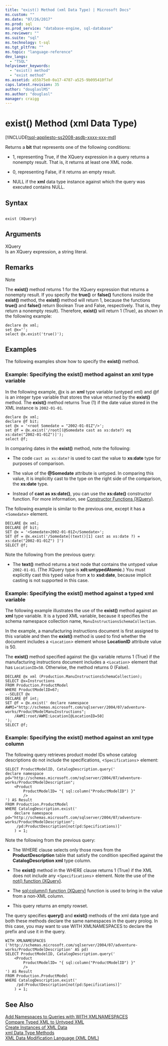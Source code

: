 ```yaml
---
title: "exist() Method (xml Data Type) | Microsoft Docs"
ms.custom: ""
ms.date: "07/26/2017"
ms.prod: sql
ms.prod_service: "database-engine, sql-database"
ms.reviewer: ""
ms.suite: "sql"
ms.technology: t-sql
ms.tgt_pltfrm: ""
ms.topic: "language-reference"
dev_langs: 
  - "TSQL"
helpviewer_keywords: 
  - "exist() method"
  - "exist method"
ms.assetid: a55b75e0-0a17-4787-a525-9b095410f7af
caps.latest.revision: 35
author: "douglaslMS"
ms.author: "douglasl"
manager: craigg
---
```

# exist() Method (xml Data Type)
[!INCLUDE[tsql-appliesto-ss2008-asdb-xxxx-xxx-md](../../includes/tsql-appliesto-ss2008-asdb-xxxx-xxx-md.md)]

  Returns a **bit** that represents one of the following conditions:  
  
-   1, representing True, if the XQuery expression in a query returns a nonempty result. That is, it returns at least one XML node.  
  
-   0, representing False, if it returns an empty result.  
  
-   NULL if the **xml** data type instance against which the query was executed contains NULL.  
  
## Syntax  
  
```  
  
exist (XQuery)   
```  
  
## Arguments  
 XQuery  
 Is an XQuery expression, a string literal.  
  
## Remarks  
  
> [!NOTE]  
>  The **exist()** method returns 1 for the XQuery expression that returns a nonempty result. If you specify the **true()** or **false()** functions inside the **exist()** method, the **exist()** method will return 1, because the functions **true()** and **false()** return Boolean True and False, respectively. That is, they return a nonempty result). Therefore, **exist()** will return 1 (True), as shown in the following example:  
  
```  
declare @x xml;  
set @x='';  
select @x.exist('true()');   
```  
  
## Examples  
 The following examples show how to specify the **exist()** method.  
  
### Example: Specifying the exist() method against an xml type variable  
 In the following example, @x is an **xml** type variable (untyped xml) and @f is an integer type variable that stores the value returned by the **exist()** method. The **exist()** method returns True (1) if the date value stored in the XML instance is `2002-01-01`.  
  
```  
declare @x xml;  
declare @f bit;  
set @x = '<root Somedate = "2002-01-01Z"/>';  
set @f = @x.exist('/root[(@Somedate cast as xs:date?) eq xs:date("2002-01-01Z")]');  
select @f;  
```  
  
 In comparing dates in the **exist()** method, note the following:  
  
-   The code `cast as xs:date?` is used to cast the value to **xs:date** type for purposes of comparison.  
  
-   The value of the **@Somedate** attribute is untyped. In comparing this value, it is implicitly cast to the type on the right side of the comparison, the **xs:date** type.  
  
-   Instead of **cast as xs:date()**, you can use the **xs:date()** constructor function. For more information, see [Constructor Functions &#40;XQuery&#41;](../../xquery/constructor-functions-xquery.md).  
  
 The following example is similar to the previous one, except it has a <`Somedate`> element.  
  
```  
DECLARE @x xml;  
DECLARE @f bit;  
SET @x = '<Somedate>2002-01-01Z</Somedate>';  
SET @f = @x.exist('/Somedate[(text()[1] cast as xs:date ?) = xs:date("2002-01-01Z") ]')  
SELECT @f;  
```  
  
 Note the following from the previous query:  
  
-   The **text()** method returns a text node that contains the untyped value `2002-01-01`. (The XQuery type is **xdt:untypedAtomic**.) You must explicitly cast this typed value from **x** to **xsd:date**, because implicit casting is not supported in this case.  
  
### Example: Specifying the exist() method against a typed xml variable  
 The following example illustrates the use of the **exist()** method against an **xml** type variable. It is a typed XML variable, because it specifies the schema namespace collection name, `ManuInstructionsSchemaCollection`.  
  
 In the example, a manufacturing instructions document is first assigned to this variable and then the **exist()** method is used to find whether the document includes a <`Location`> element whose **LocationID** attribute value is 50.  
  
 The **exist()** method specified against the @x variable returns 1 (True) if the manufacturing instructions document includes a <`Location`> element that has `LocationID=50`. Otherwise, the method returns 0 (False).  
  
```  
DECLARE @x xml (Production.ManuInstructionsSchemaCollection);  
SELECT @x=Instructions  
FROM Production.ProductModel  
WHERE ProductModelID=67;  
--SELECT @x  
DECLARE @f int;  
SET @f = @x.exist(' declare namespace AWMI="http://schemas.microsoft.com/sqlserver/2004/07/adventure-works/ProductModelManuInstructions";  
    /AWMI:root/AWMI:Location[@LocationID=50]  
');  
SELECT @f;  
```  
  
### Example: Specifying the exist() method against an xml type column  
 The following query retrieves product model IDs whose catalog descriptions do not include the specifications, <`Specifications`> element:  
  
```  
SELECT ProductModelID, CatalogDescription.query('  
declare namespace pd="http://schemas.microsoft.com/sqlserver/2004/07/adventure-works/ProductModelDescription";  
    <Product   
        ProductModelID= "{ sql:column("ProductModelID") }"   
        />  
') AS Result  
FROM Production.ProductModel  
WHERE CatalogDescription.exist('  
    declare namespace  pd="http://schemas.microsoft.com/sqlserver/2004/07/adventure-works/ProductModelDescription";  
     /pd:ProductDescription[not(pd:Specifications)]'  
    ) = 1;  
```  
  
 Note the following from the previous query:  
  
-   The WHERE clause selects only those rows from the **ProductDescription** table that satisfy the condition specified against the **CatalogDescription xml** type column.  
  
-   The **exist()** method in the WHERE clause returns 1 (True) if the XML does not include any <`Specifications`> element. Note the use of the [not() function (XQuery)](../../xquery/functions-on-boolean-values-not-function.md).  
  
-   The [sql:column() function (XQuery)](../../xquery/xquery-extension-functions-sql-column.md) function is used to bring in the value from a non-XML column.  
  
-   This query returns an empty rowset.  
  
 The query specifies **query()** and **exist()** methods of the xml data type and both these methods declare the same namespaces in the query prolog. In this case, you may want to use WITH XMLNAMESPACES to declare the prefix and use it in the query.  
  
```  
WITH XMLNAMESPACES ('http://schemas.microsoft.com/sqlserver/2004/07/adventure-works/ProductModelDescription' AS pd)  
SELECT ProductModelID, CatalogDescription.query('  
    <Product   
        ProductModelID= "{ sql:column("ProductModelID") }"   
        />  
') AS Result  
FROM Production.ProductModel  
WHERE CatalogDescription.exist('  
     /pd:ProductDescription[not(pd:Specifications)]'  
    ) = 1;  
```  
  
## See Also  
 [Add Namespaces to Queries with WITH XMLNAMESPACES](../../relational-databases/xml/add-namespaces-to-queries-with-with-xmlnamespaces.md)   
 [Compare Typed XML to Untyped XML](../../relational-databases/xml/compare-typed-xml-to-untyped-xml.md)   
 [Create Instances of XML Data](../../relational-databases/xml/create-instances-of-xml-data.md)   
 [xml Data Type Methods](../../t-sql/xml/xml-data-type-methods.md)   
 [XML Data Modification Language &#40;XML DML&#41;](../../t-sql/xml/xml-data-modification-language-xml-dml.md)  
  
  
